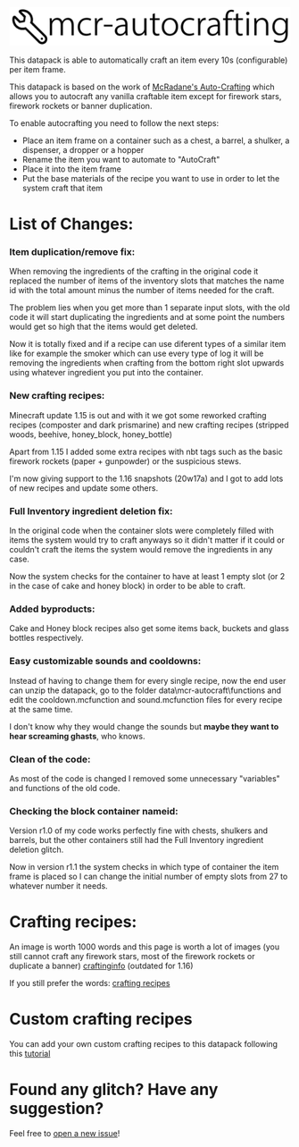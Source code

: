 ![redirectto's Auto-Crafting](.github/logo.png)

This datapack is able to automatically craft an item every 10s (configurable) per item frame.

This datapack is based on the work of [McRadane's Auto-Crafting](https://github.com/McRadane/mcr-autocrafting) which allows you to autocraft any vanilla craftable item except for firework stars, firework rockets or banner duplication.

To enable autocrafting you need to follow the next steps:
 * Place an item frame on a container such as a chest, a barrel, a shulker, a dispenser, a dropper or a hopper
 * Rename the item you want to automate to "AutoCraft"
 * Place it into the item frame
 * Put the base materials of the recipe you want to use in order to let the system craft that item
 
# List of Changes:

### Item duplication/remove fix:
When removing the ingredients of the crafting in the original code it replaced the number of items of the inventory slots that matches the name id with the total amount minus the number of items needed for the craft.

The problem lies when you get more than 1 separate input slots, with the old code it will start duplicating the ingredients and at some point the numbers would get so high that the items would get deleted.

Now it is totally fixed and if a recipe can use diferent types of a similar item like for example the smoker which can use every type of log it will be removing the ingredients when crafting from the bottom right slot upwards using whatever ingredient you put into the container.

### New crafting recipes:
Minecraft update 1.15 is out and with it we got some reworked crafting recipes (composter and dark prismarine) and new crafting recipes (stripped woods, beehive, honey_block, honey_bottle)

Apart from 1.15 I added some extra recipes with nbt tags such as the basic firework rockets (paper + gunpowder) or the suspicious stews.

I'm now giving support to the 1.16 snapshots (20w17a) and I got to add lots of new recipes and update some others.

### Full Inventory ingredient deletion fix:
In the original code when the container slots were completely filled with items the system would try to craft anyways so it didn't matter if it could or couldn't craft the items the system would remove the ingredients in any case.

Now the system checks for the container to have at least 1 empty slot (or 2 in the case of cake and honey block) in order to be able to craft.

### Added byproducts:
Cake and Honey block recipes also get some items back, buckets and glass bottles respectively.

### Easy customizable sounds and cooldowns:
Instead of having to change them for every single recipe, now the end user can unzip the datapack, go to the folder data\mcr-autocraft\functions and edit the cooldown.mcfunction and sound.mcfunction files for every recipe at the same time.

I don't know why they would change the sounds but **maybe they want to hear screaming ghasts**, who knows.

### Clean of the code:
As most of the code is changed I removed some unnecessary "variables" and functions of the old code.

### Checking the block container nameid:
Version r1.0 of my code works perfectly fine with chests, shulkers and barrels, but the other containers still had the Full Inventory ingredient deletion glitch.

Now in version r1.1 the system checks in which type of container the item frame is placed so I can change the initial number of empty slots from 27 to whatever number it needs.

# Crafting recipes:
An image is worth 1000 words and this page is worth a lot of images (you still cannot craft any firework stars, most of the firework rockets or duplicate a banner) [craftinginfo](https://www.minecraftcrafting.info) (outdated for 1.16)

If you still prefer the words: [crafting recipes](https://pastebin.com/pbqrBm0n)

# Custom crafting recipes
You can add your own custom crafting recipes to this datapack following this [tutorial](https://imgur.com/a/zB3Yqif)

# Found any glitch? Have any suggestion?
Feel free to [open a new issue](https://github.com/redirectto/mcr-autocrafting/issues/new)!
